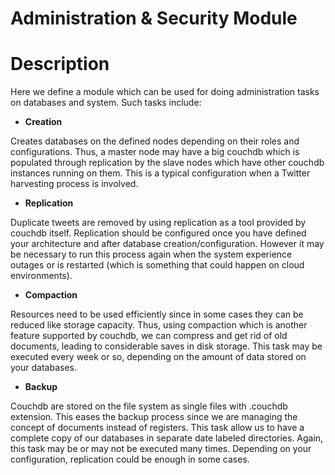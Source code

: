 Administration & Security Module
===================

# Description

Here we define a module which can be used for doing administration tasks on databases and system. Such tasks include:

* **Creation**

Creates databases on the defined nodes depending on their roles and configurations. Thus, a master node may have a big couchdb which is populated through replication by the slave nodes which have other couchdb instances running on them. This is a typical configuration when a Twitter harvesting process is involved.

* **Replication**

Duplicate tweets are removed by using replication as a tool provided by couchdb itself. Replication should be configured once you have defined your architecture and after database creation/configuration. However it may be necessary to run this process again when the system experience outages or is restarted (which is something that could happen on cloud environments).

* **Compaction**

Resources need to be used efficiently since in some cases they can be reduced like storage capacity. Thus, using compaction which is another feature supported by couchdb, we can compress and get rid of old documents, leading to considerable saves in disk storage. This task may be executed every week or so, depending on the amount of data stored on your databases. 

* **Backup**

Couchdb are stored on the file system as single files with .couchdb extension. This eases the backup process since we are managing the concept of documents instead of registers. This task allow us to have a complete copy of our databases in separate date labeled directories. Again, this task may be or may not be executed many times. Depending on your configuration, replication could be enough in some cases.
